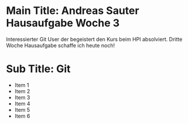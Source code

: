 # Main Title: Andreas Sauter Hausaufgabe Woche 3
Interessierter Git User der begeistert den Kurs beim HPI absolviert. Dritte Woche Hausaufgabe schaffe ich heute noch!
# Sub Title: Git
* Item 1
* Item 2
* Item 3
* Item 4
* Item 5
* Item 6


